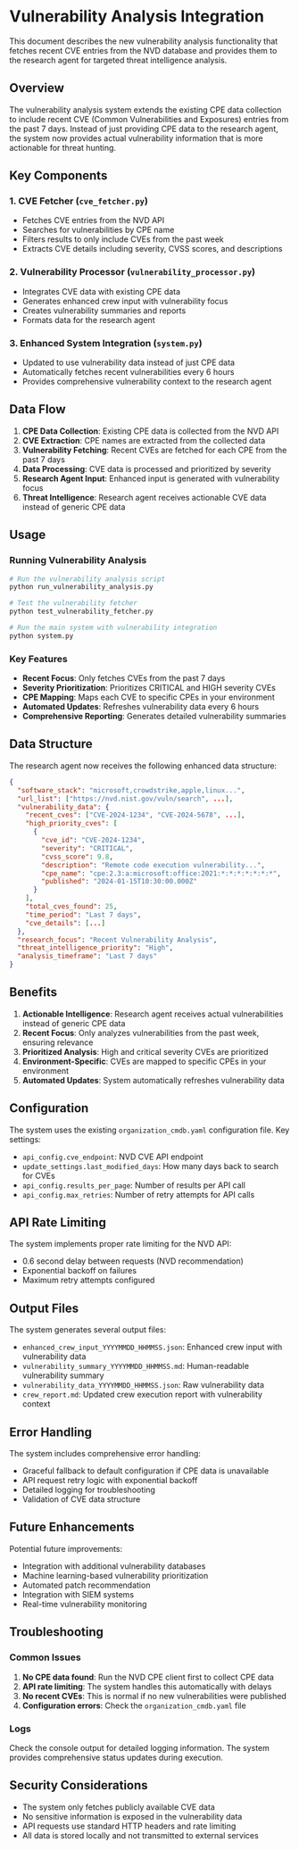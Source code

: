 # Vulnerability Analysis Integration

This document describes the new vulnerability analysis functionality that fetches recent CVE entries from the NVD database and provides them to the research agent for targeted threat intelligence analysis.

## Overview

The vulnerability analysis system extends the existing CPE data collection to include recent CVE (Common Vulnerabilities and Exposures) entries from the past 7 days. Instead of just providing CPE data to the research agent, the system now provides actual vulnerability information that is more actionable for threat hunting.

## Key Components

### 1. CVE Fetcher (`cve_fetcher.py`)
- Fetches CVE entries from the NVD API
- Searches for vulnerabilities by CPE name
- Filters results to only include CVEs from the past week
- Extracts CVE details including severity, CVSS scores, and descriptions

### 2. Vulnerability Processor (`vulnerability_processor.py`)
- Integrates CVE data with existing CPE data
- Generates enhanced crew input with vulnerability focus
- Creates vulnerability summaries and reports
- Formats data for the research agent

### 3. Enhanced System Integration (`system.py`)
- Updated to use vulnerability data instead of just CPE data
- Automatically fetches recent vulnerabilities every 6 hours
- Provides comprehensive vulnerability context to the research agent

## Data Flow

1. **CPE Data Collection**: Existing CPE data is collected from the NVD API
2. **CVE Extraction**: CPE names are extracted from the collected data
3. **Vulnerability Fetching**: Recent CVEs are fetched for each CPE from the past 7 days
4. **Data Processing**: CVE data is processed and prioritized by severity
5. **Research Agent Input**: Enhanced input is generated with vulnerability focus
6. **Threat Intelligence**: Research agent receives actionable CVE data instead of generic CPE data

## Usage

### Running Vulnerability Analysis

```bash
# Run the vulnerability analysis script
python run_vulnerability_analysis.py

# Test the vulnerability fetcher
python test_vulnerability_fetcher.py

# Run the main system with vulnerability integration
python system.py
```

### Key Features

- **Recent Focus**: Only fetches CVEs from the past 7 days
- **Severity Prioritization**: Prioritizes CRITICAL and HIGH severity CVEs
- **CPE Mapping**: Maps each CVE to specific CPEs in your environment
- **Automated Updates**: Refreshes vulnerability data every 6 hours
- **Comprehensive Reporting**: Generates detailed vulnerability summaries

## Data Structure

The research agent now receives the following enhanced data structure:

```json
{
  "software_stack": "microsoft,crowdstrike,apple,linux...",
  "url_list": ["https://nvd.nist.gov/vuln/search", ...],
  "vulnerability_data": {
    "recent_cves": ["CVE-2024-1234", "CVE-2024-5678", ...],
    "high_priority_cves": [
      {
        "cve_id": "CVE-2024-1234",
        "severity": "CRITICAL",
        "cvss_score": 9.8,
        "description": "Remote code execution vulnerability...",
        "cpe_name": "cpe:2.3:a:microsoft:office:2021:*:*:*:*:*:*:*",
        "published": "2024-01-15T10:30:00.000Z"
      }
    ],
    "total_cves_found": 25,
    "time_period": "Last 7 days",
    "cve_details": [...]
  },
  "research_focus": "Recent Vulnerability Analysis",
  "threat_intelligence_priority": "High",
  "analysis_timeframe": "Last 7 days"
}
```

## Benefits

1. **Actionable Intelligence**: Research agent receives actual vulnerabilities instead of generic CPE data
2. **Recent Focus**: Only analyzes vulnerabilities from the past week, ensuring relevance
3. **Prioritized Analysis**: High and critical severity CVEs are prioritized
4. **Environment-Specific**: CVEs are mapped to specific CPEs in your environment
5. **Automated Updates**: System automatically refreshes vulnerability data

## Configuration

The system uses the existing `organization_cmdb.yaml` configuration file. Key settings:

- `api_config.cve_endpoint`: NVD CVE API endpoint
- `update_settings.last_modified_days`: How many days back to search for CVEs
- `api_config.results_per_page`: Number of results per API call
- `api_config.max_retries`: Number of retry attempts for API calls

## API Rate Limiting

The system implements proper rate limiting for the NVD API:
- 0.6 second delay between requests (NVD recommendation)
- Exponential backoff on failures
- Maximum retry attempts configured

## Output Files

The system generates several output files:

- `enhanced_crew_input_YYYYMMDD_HHMMSS.json`: Enhanced crew input with vulnerability data
- `vulnerability_summary_YYYYMMDD_HHMMSS.md`: Human-readable vulnerability summary
- `vulnerability_data_YYYYMMDD_HHMMSS.json`: Raw vulnerability data
- `crew_report.md`: Updated crew execution report with vulnerability context

## Error Handling

The system includes comprehensive error handling:
- Graceful fallback to default configuration if CPE data is unavailable
- API request retry logic with exponential backoff
- Detailed logging for troubleshooting
- Validation of CVE data structure

## Future Enhancements

Potential future improvements:
- Integration with additional vulnerability databases
- Machine learning-based vulnerability prioritization
- Automated patch recommendation
- Integration with SIEM systems
- Real-time vulnerability monitoring

## Troubleshooting

### Common Issues

1. **No CPE data found**: Run the NVD CPE client first to collect CPE data
2. **API rate limiting**: The system handles this automatically with delays
3. **No recent CVEs**: This is normal if no new vulnerabilities were published
4. **Configuration errors**: Check the `organization_cmdb.yaml` file

### Logs

Check the console output for detailed logging information. The system provides comprehensive status updates during execution.

## Security Considerations

- The system only fetches publicly available CVE data
- No sensitive information is exposed in the vulnerability data
- API requests use standard HTTP headers and rate limiting
- All data is stored locally and not transmitted to external services
